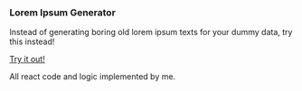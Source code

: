 ### Lorem Ipsum Generator

Instead of generating boring old lorem ipsum texts for your dummy data, try this instead!

[Try it out!](https://lorem-generator123.netlify.app/)

All react code and logic implemented by me.

